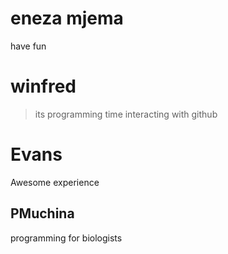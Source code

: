 

# eneza mjema

have fun

# winfred
> its programming time 
interacting with github


# Evans 
Awesome experience

## PMuchina
programming for biologists



